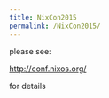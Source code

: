 ```yaml
---
title: NixCon2015
permalink: /NixCon2015/
---
```


please see:

<http://conf.nixos.org/>

for details